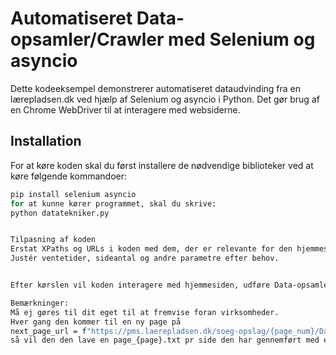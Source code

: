 # Automatiseret Data-opsamler/Crawler med Selenium og asyncio

Dette kodeeksempel demonstrerer automatiseret dataudvinding fra en lærepladsen.dk ved hjælp af Selenium og asyncio i Python. Det gør brug af en Chrome WebDriver til at interagere med websiderne.

## Installation

For at køre koden skal du først installere de nødvendige biblioteker ved at køre følgende kommandoer:

```bash
pip install selenium asyncio
for at kunne kører programmet, skal du skrive:
python datatekniker.py


Tilpasning af koden
Erstat XPaths og URLs i koden med dem, der er relevante for den hjemmeside, du vil interagere med.
Justér ventetider, sideantal og andre parametre efter behov.


Efter kørslen vil koden interagere med hjemmesiden, udføre Data-opsamler/Crawler og gemme resultaterne i tekstfiler. Du kan finde virksomhedsnavne med e-mails i virksomheds.txt og individuelle e-mails for hver side i filer med formatet page_{side_num}_emails.txt, og til sidst vil der komme en virksomheds.txt.

Bemærkninger:
Må ej gøres til dit eget til at fremvise foran virksomheder.
Hver gang den kommer til en ny page på
next_page_url = f"https://pms.laerepladsen.dk/soeg-opslag/{page_num}/Data-%20og%20kommunikationsuddannelsen/Datatekniker%20med%20speciale%20i%20programmering?aftaleFilter=alle&medarbejdereFilter=alle&adresse=0a3f50bd-fbe3-32b8-e044-0003ba298018"
så vil den den lave en page_{page}.txt pr side den har gennemført med email,  det vil medfører ca 50 tekst filer vil forekomme på din computer så, en mappe vil anbefales at datatekniker.py vil blive gemt på.

